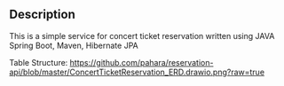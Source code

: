 ## Description
This is a simple service for concert ticket reservation written using JAVA Spring Boot, Maven, Hibernate JPA

Table Structure:
https://github.com/pahara/reservation-api/blob/master/ConcertTicketReservation_ERD.drawio.png?raw=true

